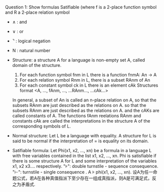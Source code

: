 Question 1: Show formulas Satifiable (where f is a 2-place function symbol and R a 2-place relation symbol
* ∧ : and
* ∨ : or
* ⌝ : logical negation
* N : natural number
* Structure: a structure A for a language is non-empty set A, called domain of the structure.
  1. For each function symbol fnm in L there is a function fnmA: An -> A
  2. For each relation symbol Rnm in L, there is a subset RAnm of An
  3. For each constant symbol ck in L there is an element cAk
  Structures format <A, ..., fAnm, ..., ...RAnm..., ...cAk...>
  
  In general, a subset of An is called an n-place relation on A, so that the subsets RAnm are just described as the relations on A. so that the subsets RAnm are just described as the relations on A. and the cAKs are called constants of A. The functions fAnm reelations RAnm and constants cAk are called the interpretations in the structure A of the corresponding symbols of L.
* Normal structure: Let L be a language with equality. A structure for L is said to be normal if the interpretation of = is equality on its domain.
* Satifiable formula: Let Phi(x1, x2, ..., xn) be a formula in a language L with free variables contained in the list x1, x2, ..., xn. Phi is satisfiable if there is some structure A for L and some interpretation of the variables x1, x2 x3.... respectively. "⊧": double turnstile - sequence consequence. "⊢": turnstile - single consequence
. A ⊧ phi(x1, x2, ..., xn). 设A为任一命题公式，若A在各种真值指派下至少存在一组成真指派，则A是可满足式，反之为矛盾式.


